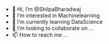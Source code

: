- 👋 Hi, I’m @ShilpaBharadwaj
- 👀 I’m interested in Machinelearning
- 🌱 I’m currently learning DataScience
- 💞️ I’m looking to collaborate on ...
- 📫 How to reach me ...

<!---
ShilpaBharadwaj/ShilpaBharadwaj is a ✨ special ✨ repository because its `README.md` (this file) appears on your GitHub profile.
You can click the Preview link to take a look at your changes.
--->
